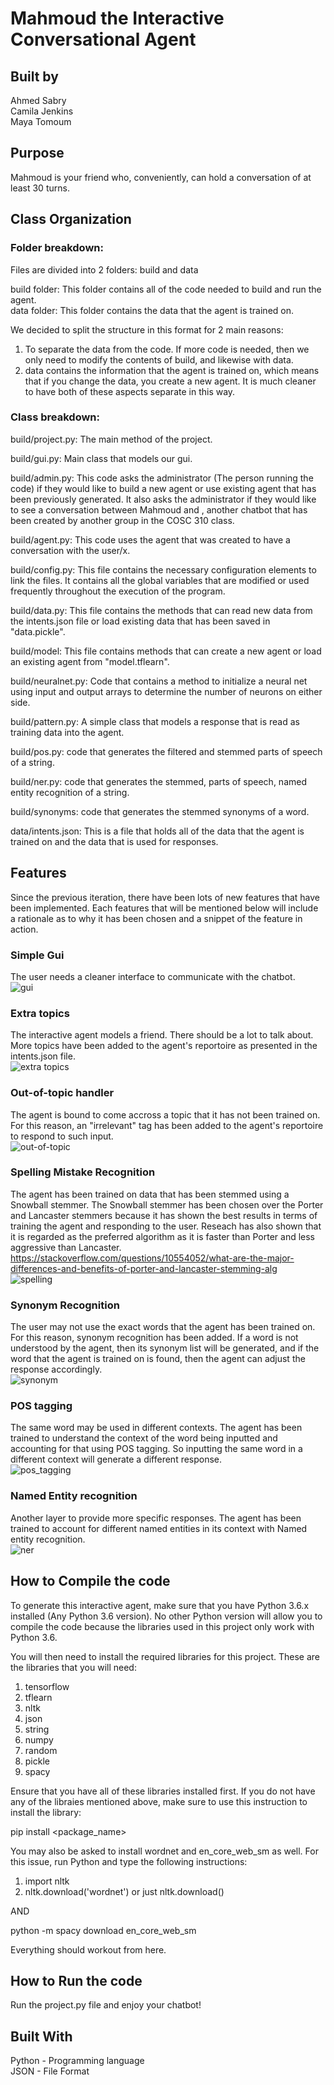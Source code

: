 # Mahmoud the Interactive Conversational Agent

## Built by  

Ahmed Sabry  
Camila Jenkins  
Maya Tomoum  

## Purpose
Mahmoud is your friend who, conveniently, can hold a conversation of at least 30 turns. 

## Class Organization
### Folder breakdown: 

Files are divided into 2 folders: build and data 

build folder: This folder contains all of the code needed to build and run the agent.  
data folder: This folder contains the data that the agent is trained on. 

We decided to split the structure in this format for 2 main reasons:  
1) To separate the data from the code. If more code is needed, then we only need to modify the contents of build, and likewise with data.  
2) data contains the information that the agent is trained on, which means that if you change the data, you create a new agent. It is much cleaner to have both of these aspects separate in this way.  

### Class breakdown: 
build/project.py: The main method of the project.  

build/gui.py: Main class that models our gui.  

build/admin.py: This code asks the administrator (The person running the code) if they would like to build a new agent or use existing agent that has been previously generated. It also asks the administrator if they would like to see a conversation between Mahmoud and , another chatbot that has been created by another group in the COSC 310 class.  

build/agent.py: This code uses the agent that was created to have a conversation with the user/x.  

build/config.py: This file contains the necessary configuration elements to link the files. It contains all the global variables that are modified or used frequently throughout the execution of the program.  

build/data.py: This file contains the methods that can read new data from the intents.json file or load existing data that has been saved in "data.pickle".  

build/model: This file contains methods that can create a new agent or load an existing agent from "model.tflearn".  

build/neuralnet.py: Code that contains a method to initialize a neural net using input and output arrays to determine the number of neurons on either side.  

build/pattern.py: A simple class that models a response that is read as training data into the agent.  

build/pos.py: code that generates the filtered and stemmed parts of speech of a string.  

build/ner.py: code that generates the stemmed, parts of speech, named entity recognition of a string.

build/synonyms: code that generates the stemmed synonyms of a word.  

data/intents.json: This is a file that holds all of the data that the agent is trained on and the data that is used for responses.  
  
## Features  

Since the previous iteration, there have been lots of new features that have been implemented. Each features that will be mentioned below will include a rationale as to why it has been chosen and a snippet of the feature in action.  

### Simple Gui  
The user needs a cleaner interface to communicate with the chatbot.  
![gui](https://user-images.githubusercontent.com/52863189/78506820-35ec4180-7731-11ea-97c0-7ec84e20d2bc.png)


### Extra topics  
The interactive agent models a friend. There should be a lot to talk about. More topics have been added to the agent's reportoire as presented in the intents.json file.  
![extra topics](https://user-images.githubusercontent.com/52863189/78506903-ccb8fe00-7731-11ea-9547-6774fbe0710f.png)

### Out-of-topic handler  
The agent is bound to come accross a topic that it has not been trained on. For this reason, an "irrelevant" tag has been added to the agent's reportoire to respond to such input.  
![out-of-topic](https://user-images.githubusercontent.com/52863189/78506968-333e1c00-7732-11ea-95b4-77d883e75990.png)
 

### Spelling Mistake Recognition  
The agent has been trained on data that has been stemmed using a Snowball stemmer. The Snowball stemmer has been chosen over the Porter and Lancaster stemmers because it has shown the best results in terms of training the agent and responding to the user. Reseach has also shown that it is regarded as the preferred algorithm as it is faster than Porter and less aggressive than Lancaster.  
https://stackoverflow.com/questions/10554052/what-are-the-major-differences-and-benefits-of-porter-and-lancaster-stemming-alg  
![spelling](https://user-images.githubusercontent.com/52863189/78507179-7baa0980-7733-11ea-8d09-336c778fa44f.png)
 

### Synonym Recognition  
The user may not use the exact words that the agent has been trained on. For this reason, synonym recognition has been added. If a word is not understood by the agent, then its synonym list will be generated, and if the word that the agent is trained on is found, then the agent can adjust the response accordingly.  
![synonym](https://user-images.githubusercontent.com/52863189/78508892-152ae880-773f-11ea-90a0-b2e51588b1a5.png)

### POS tagging  
The same word may be used in different contexts. The agent has been trained to understand the context of the word being inputted and accounting for that using POS tagging. So inputting the same word in a different context will generate a different response.  
![pos_tagging](https://user-images.githubusercontent.com/52863189/78508940-64711900-773f-11ea-95c5-8cd8d6aff635.png) 

### Named Entity recognition  
Another layer to provide more specific responses. The agent has been trained to account for different named entities in its context with Named entity recognition.  
![ner](https://user-images.githubusercontent.com/52863189/78519471-58557d80-7778-11ea-8f2a-31732b4f2315.png)

## How to Compile the code
To generate this interactive agent, make sure that you have Python 3.6.x installed (Any Python 3.6 version). No other Python version will allow you to compile the code because the libraries used in this project only work with Python 3.6.  

You will then need to install the required libraries for this project. These are the libraries that you will need:  
1) tensorflow  
2) tflearn  
3) nltk  
4) json  
5) string  
6) numpy  
7) random  
8) pickle  
9) spacy

Ensure that you have all of these libraries installed first. If you do not have any of the libraies mentioned above, make sure to use this instruction to install the library:  
  
   pip install <package_name>

You may also be asked to install wordnet and en_core_web_sm as well. For this issue, run Python and type the following instructions:  
1) import nltk  
2) nltk.download('wordnet') or just nltk.download()  

AND  

python -m spacy download en_core_web_sm

Everything should workout from here.  

## How to Run the code

Run the project.py file and enjoy your chatbot!


## Built With
Python - Programming language  
JSON - File Format  
